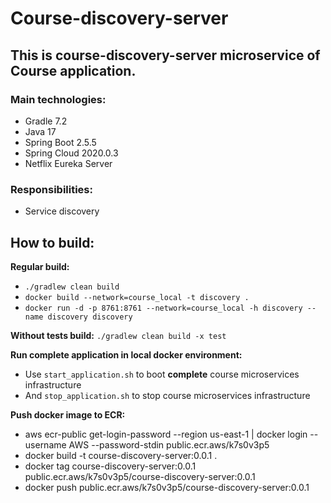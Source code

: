 # Course-discovery-server

## This is course-discovery-server microservice of Course application.

### Main technologies:

- Gradle 7.2
- Java 17
- Spring Boot 2.5.5
- Spring Cloud 2020.0.3
- Netflix Eureka Server

### Responsibilities:

- Service discovery

## How to build:

**Regular build:**

- `./gradlew clean build`
- `docker build --network=course_local -t discovery .`
- `docker run -d -p 8761:8761 --network=course_local -h discovery --name discovery discovery`

**Without tests build:** `./gradlew clean build -x test`

**Run complete application in local docker environment:**

- Use `start_application.sh` to boot **complete** course microservices infrastructure
- And `stop_application.sh` to stop course microservices infrastructure

**Push docker image to ECR:**

- aws ecr-public get-login-password --region us-east-1 | docker login --username AWS --password-stdin
  public.ecr.aws/k7s0v3p5
- docker build -t course-discovery-server:0.0.1 .
- docker tag course-discovery-server:0.0.1 public.ecr.aws/k7s0v3p5/course-discovery-server:0.0.1
- docker push public.ecr.aws/k7s0v3p5/course-discovery-server:0.0.1
